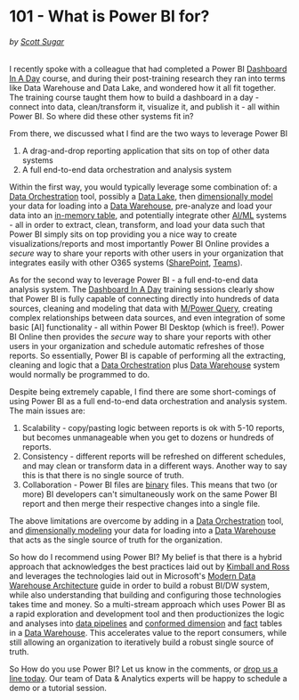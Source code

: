 # 101 - What is Power BI for?
###### by [Scott Sugar](https://linkedin.com/in/scottsugar)

I recently spoke with a colleague that had completed a Power BI [Dashboard In A Day](https://powerbi.microsoft.com/en-us/diad/) course, and during their post-training research they ran into terms like Data Warehouse and Data Lake, and wondered how it all fit together.  The training course taught them how to build a dashboard in a day - connect into data, clean/transform it, visualize it, and publish it - all within Power BI.  So where did these other systems fit in?

From there, we discussed what I find are the two ways to leverage Power BI
1. A drag-and-drop reporting application that sits on top of other data systems
2. A full end-to-end data orchestration and analysis system

Within the first way, you would typically leverage some combination of: a [Data Orchestration]() tool, possibly a [Data Lake](), then [dimensionally model]() your data for loading into a [Data Warehouse](), pre-analyze and load your data into an [in-memory table](), and potentially integrate other [AI/ML]() systems - all in order to extract, clean, transform, and load your data such that Power BI simply sits on top providing you a nice way to create visualizations/reports and most importantly Power BI Online provides a *secure* way to share your reports with other users in your organization that integrates easily with other O365 systems ([SharePoint](), [Teams]()).  

As for the second way to leverage Power BI - a full end-to-end data analysis system. The [Dashboard In A Day](https://powerbi.microsoft.com/en-us/diad/) training sessions clearly show that Power BI is fully capable of connecting directly into hundreds of data sources, cleaning and modeling that data with [M/Power Query](), creating complex relationships between data sources, and even integration of some basic [AI] functionality - all within Power BI Desktop (which is free!).  Power BI Online then provides the *secure* way to share your reports with other users in your organization and schedule automatic refreshes of those reports.  So essentially, Power BI is capable of performing all the extracting, cleaning and logic that a [Data Orchestration]() plus [Data Warehouse]() system would normally be programmed to do.

Despite being extremely capable, I find there are some short-comings of using Power BI as a full end-to-end data orchestration and analysis system.  The main issues are:
1. Scalability - copy/pasting logic between reports is ok with 5-10 reports, but becomes unmanageable when you get to dozens or hundreds of reports.
2. Consistency - different reports will be refreshed on different schedules, and may clean or transform data in a different ways.  Another way to say this is that there is no single source of truth. 
3. Collaboration - Power BI files are [binary]() files.  This means that two (or more) BI developers can't simultaneously work on the same Power BI report and then merge their respective changes into a single file.

The above limitations are overcome by adding in a [Data Orchestration]() tool, and [dimensionally modeling]() your data for loading into a [Data Warehouse]() that acts as the single source of truth for the organization.

So how do I recommend using Power BI?  My belief is that there is a hybrid approach that acknowledges the best practices laid out by [Kimball and Ross]() and leverages the technologies laid out in Microsoft's [Modern Data Warehouse Architecture]() guide in order to build a robust BI/DW system, while also understanding that building and configuring those technologies takes time and money.  So a multi-stream approach which uses Power BI as a rapid exploration and development tool and then productionizes the logic and analyses into [data pipelines]() and [conformed dimension]() and [fact]() tables in a [Data Warehouse]().  This accelerates value to the report consumers, while still allowing an organization to iteratively build a robust single source of truth.

So How do you use Power BI?  Let us know in the comments, or [drop us a line today](mailto:cloud@proserveit.com?Subject=I%20Want%20To%20Learn%20More%20About%20Power%20BI%20Solutions). Our team of Data & Analytics experts will be happy to schedule a demo or a tutorial session.